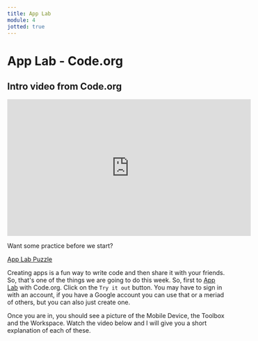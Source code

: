 ```yaml
---
title: App Lab
module: 4
jotted: true
---
```


# App Lab - Code.org

## Intro video from Code.org

<iframe width="560" height="315" src="https://www.youtube.com/embed/wAuYr1IntQs" frameborder="0" allow="accelerometer; autoplay; encrypted-media; gyroscope; picture-in-picture" allowfullscreen></iframe>
    
Want some practice before we start?
    
[App Lab Puzzle](https://studio.code.org/s/applab-intro/stage/1/puzzle/1)

Creating apps is a fun way to write code and then share it with your friends. So, that's one of the things we are going to do this week.  So, first to [App Lab](https://code.org/educate/applab) with Code.org. Click on the `Try it out` button.  You may have to sign in with an account, if you have a Google account you can use that or a meriad of others, but you can also just create one.

Once you are in, you should see a picture of the Mobile Device, the Toolbox and the Workspace.  Watch the video below and I will give you a short explanation of each of these.

<!-- insert video here -->
